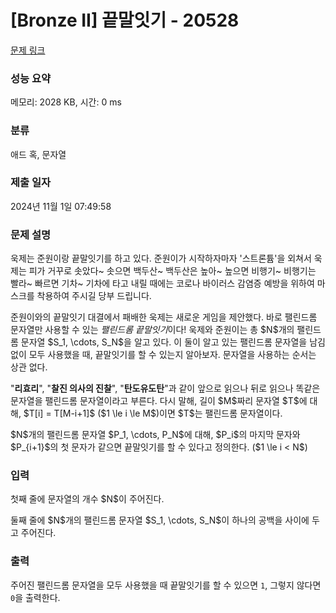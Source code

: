 # [Bronze II] 끝말잇기 - 20528 

[문제 링크](https://www.acmicpc.net/problem/20528) 

### 성능 요약

메모리: 2028 KB, 시간: 0 ms

### 분류

애드 혹, 문자열

### 제출 일자

2024년 11월 1일 07:49:58

### 문제 설명

<p>욱제는 준원이랑 끝말잇기를 하고 있다. 준원이가 시작하자마자 '스트론튬'을 외쳐서 욱제는 피가 거꾸로 솟았다~ 솟으면 백두산~ 백두산은 높아~ 높으면 비행기~ 비행기는 빨라~ 빠르면 기차~ 기차에 타고 내릴 때에는 코로나 바이러스 감염증 예방을 위하여 마스크를 착용하여 주시길 당부 드립니다.</p>

<p>준원이와의 끝말잇기 대결에서 패배한 욱제는 새로운 게임을 제안했다. 바로 팰린드롬 문자열만 사용할 수 있는 <em>팰린드롬 끝말잇기</em>이다! 욱제와 준원이는 총 $N$개의 팰린드롬 문자열 $S_1, \cdots, S_N$을 알고 있다. 이 둘이 알고 있는 팰린드롬 문자열을 남김 없이 모두 사용했을 때, 끝말잇기를 할 수 있는지 알아보자. 문자열을 사용하는 순서는 상관 없다.</p>

<p>"<strong>리효리</strong>", "<strong>찰진 의사의 진찰</strong>", "<strong>탄도유도탄</strong>"과 같이 앞으로 읽으나 뒤로 읽으나 똑같은 문자열을 팰린드롬 문자열이라고 부른다. 다시 말해, 길이 $M$짜리 문자열 $T$에 대해, $T[i] = T[M-i+1]$ ($1 \le i \le M$)이면 $T$는 팰린드롬 문자열이다.</p>

<p>$N$개의 팰린드롬 문자열 $P_1, \cdots, P_N$에 대해, $P_i$의 마지막 문자와 $P_{i+1}$의 첫 문자가 같으면 끝말잇기를 할 수 있다고 정의한다. ($1 \le i < N$)</p>

### 입력 

 <p>첫째 줄에 문자열의 개수 $N$이 주어진다.</p>

<p>둘째 줄에 $N$개의 팰린드롬 문자열 $S_1, \cdots, S_N$이 하나의 공백을 사이에 두고 주어진다.</p>

### 출력 

 <p>주어진 팰린드롬 문자열을 모두 사용했을 때 끝말잇기를 할 수 있으면 <code>1</code>, 그렇지 않다면 <code>0</code>을 출력한다.</p>

